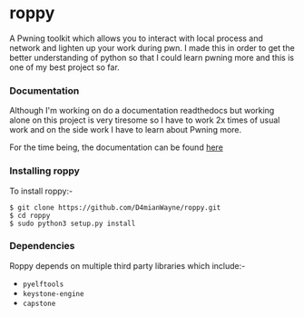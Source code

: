 # roppy


A Pwning toolkit which allows you to interact with local process and network and lighten up your work during pwn. I made this in order to get the better understanding of python so that I could learn pwning more and this is one of my best project so far.


### Documentation

Although I'm working on do a documentation readthedocs but working alone on this project is very tiresome so I have to work 2x times of usual work and on the side work I have to learn about Pwning more.

For the time being, the documentation can be found [here](https://github.com/D4mianWayne/roppy/wiki/)

### Installing roppy

To install roppy:-

```
$ git clone https://github.com/D4mianWayne/roppy.git
$ cd roppy
$ sudo python3 setup.py install
```

### Dependencies

Roppy depends on multiple third party libraries which include:-

* `pyelftools`
* `keystone-engine`
* `capstone`
